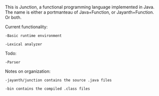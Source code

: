 This is Junction, a functional programming language implemented in Java. 
The name is either a portmanteau of Java+Function, or Jayanth+Function. Or both.

Current functionality:

    -Basic runtime environment

    -Lexical analyzer

Todo:

    -Parser 

Notes on organization:

    -jayanth/junction contains the source .java files

    -bin contains the compiled .class files
